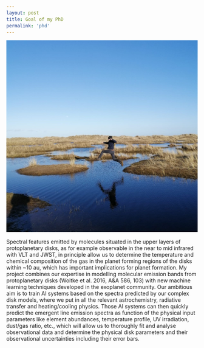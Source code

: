 ```yaml
---
layout: post
title: Goal of my PhD
permalink: 'phd'
---
```

[<img src="/images/jump.jpg" class="fit image">](/phd)

Spectral features emitted by molecules situated in the upper layers of protoplanetary
disks, as for example observable in the near to mid infrared with VLT and JWST, in
principle allow us to determine the temperature and chemical composition of the gas in
the planet forming regions of the disks within ~10 au, which has important implications
for planet formation. My project combines our expertise in modelling molecular
emission bands from protoplanetary disks (Woitke et al. 2016, A&A 586, 103) with new
machine learning techniques developed in the exoplanet community. Our ambitious aim
is to train AI systems based on the spectra predicted by our complex disk models, where
we put in all the relevant astrochemistry, radiative transfer and heating/cooling physics.
Those AI systems can then quickly predict the emergent line emission spectra as
function of the physical input parameters like element abundances, temperature profile,
UV irradiation, dust/gas ratio, etc., which will allow us to thoroughly fit and analyse
observational data and determine the physical disk parameters and their observational
uncertainties including their error bars.

